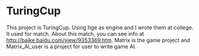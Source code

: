TuringCup
=========
This project is TuringCup. Using hge as engine and I wrote them at college. It used for match.
About this match, you can see info at http://baike.baidu.com/view/9353369.htm. 
Matrix is the game project and Matrix\_AI\_user is a project for user to write game AI.
